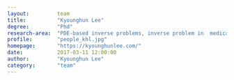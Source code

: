 ```yaml
---
layout:         team
title:          "Kyounghun Lee"
degree:         "Phd"
research-area:  "PDE-based inverse problems, inverse problem in  medical imaging,  electrical impedance tomography, applied mathematics"
profile:        "people_khl.jpg"
homepage:       "https://kyounghunlee.com/"
date:           2017-03-11 12:00:00
author:         "Kyounghun Lee"
category:       "team"
---
```



